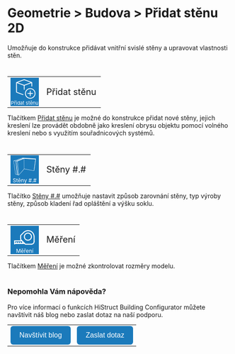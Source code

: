 # Geometrie > Budova > Přidat stěnu 2D
Umožňuje do konstrukce přidávat vnitřní svislé stěny a upravovat vlastnosti stěn.

#
<style>
h2{
  border-bottom: none;
  margin-top: 10px;
  margin-bottom: 0px;
}
p{
  border-bottom: none;
  margin-top: 10px;
  margin-bottom: 10px;
}
</style>

<table>
  <tr>
    <td>
      <div style="position: relative; width: 64px; height: 64px;">
        <img src="img/MainInsert64x64.png" alt="MainInsert64x64.png" width="64" height="64">
      <div style="position: absolute; bottom: 0; width: 100%; background: none; color: white; font-size: 11px; text-align: center;">
      Přidat stěnu
      </div>
      </div>
    </td>
    <td style="vertical-align: middle; font-size: 20px;">
      Přidat stěnu
    </td>
  </tr>
</table>

Tlačítkem <u>Přidat stěnu</u> je možné do konstrukce přidat nové stěny, jejich kreslení lze provádět obdobně jako kreslení obrysu objektu pomocí volného kreslení nebo s využitím souřadnicových systémů.

#
<table>
  <tr>
    <td>
      <div style="position: relative; width: 64px; height: 64px;">
        <img src="img/WallIcon64x64.png" alt="WallIcon64x64.png" width="64" height="64">
      <div style="position: absolute; bottom: 0; width: 100%; background: none; color: white; font-size: 12px; text-align: center;">
      Stěny #.#
      </div>
      </div>
    </td>
    <td style="vertical-align: middle; font-size: 20px;">
      Stěny #.#
    </td>
  </tr>
</table> 

Tlačítko <u>Stěny #.#</u> umožňuje nastavit způsob zarovnání stěny, typ výroby stěny, způsob kladení řad opláštění a výšku soklu.

#
<table>
  <tr>
    <td>
      <div style="position: relative; width: 64px; height: 64px;">
        <img src="img/TapeMeasureIcon64x64.png" alt="TapeMeasureIcon64x64.png" width="64" height="64">
      <div style="position: absolute; bottom: 0; width: 100%; background: none; color: white; font-size: 12px; text-align: center;">
      Měření
      </div>
      </div>
    </td>
    <td style="vertical-align: middle; font-size: 20px;">
      Měření
    </td>
  </tr>
</table>

Tlačítkem <u>Měření</u> je možné zkontrolovat rozměry modelu.

#

<style>
    .btn {
      margin-top: 0px;
      padding: 12px 20px;
      background-color: rgb(27,122,187);
      color: white;
      border: none;
      border-radius: 6px;
      cursor: pointer;
      font-size: 16px;
    }
    .btn:hover {
      background-color: rgb(20,90,140);
</style>

### Nepomohla Vám nápověda?
Pro více informací o funkcích HiStruct Building Configurator můžete navštívit náš blog nebo zaslat dotaz na naší podporu. 
<table>
  <tr>
    <td>
      <a href="https://docs.histruct.com/cs/"> 
        <button class="btn">
        Navštívit blog
        </button>
      </a>
    </td>
    <td>
      <a href="mailto:support@histruct.com?subject=Dotaz na Support HiStruct">
         <button class="btn">
         Zaslat dotaz
         </button>
      </a>
    </td>
  </tr>
</table>